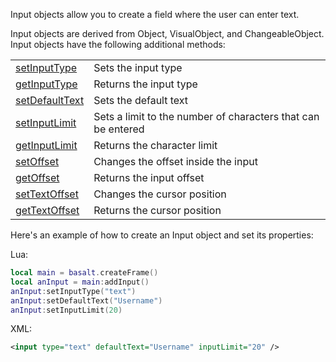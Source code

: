 Input objects allow you to create a field where the user can enter text.

Input objects are derived from Object, VisualObject, and ChangeableObject. Input objects have the following additional methods:

|   |   |
|---|---|
|[setInputType](objects/Input/setInputType.md)|Sets the input type
|[getInputType](objects/Input/getInputType.md)|Returns the input type
|[setDefaultText](objects/Input/setDefaultText.md)|Sets the default text
|[setInputLimit](objects/Input/setInputLimit.md)|Sets a limit to the number of characters that can be entered
|[getInputLimit](objects/Input/getInputLimit.md)|Returns the character limit
|[setOffset](objects/Input/setOffset.md)|Changes the offset inside the input
|[getOffset](objects/Input/getOffset.md)|Returns the input offset
|[setTextOffset](objects/Input/setTextOffset.md)|Changes the cursor position
|[getTextOffset](objects/Input/getTextOffset.md)|Returns the cursor position

Here's an example of how to create an Input object and set its properties:

Lua:

```lua
local main = basalt.createFrame()
local anInput = main:addInput()
anInput:setInputType("text")
anInput:setDefaultText("Username")
anInput:setInputLimit(20)
```

XML:

```xml
<input type="text" defaultText="Username" inputLimit="20" />
```
